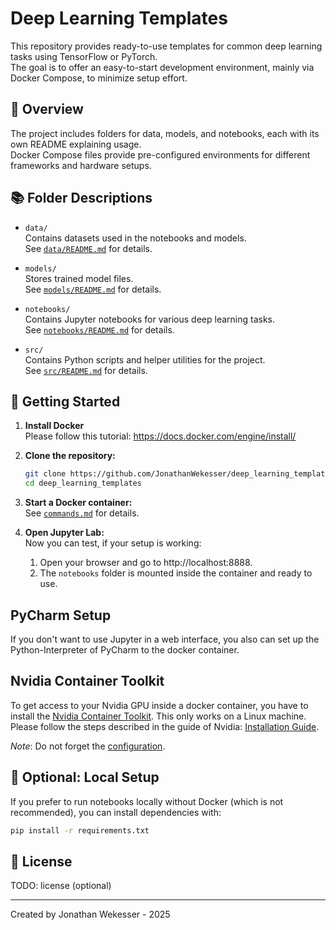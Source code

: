 # Deep Learning Templates

This repository provides ready-to-use templates for common deep learning tasks using TensorFlow or PyTorch.  
The goal is to offer an easy-to-start development environment, mainly via Docker Compose, to minimize setup effort.

## 📂 Overview

The project includes folders for data, models, and notebooks, each with its own README explaining usage.  
Docker Compose files provide pre-configured environments for different frameworks and hardware setups.

## 📚 Folder Descriptions
- `data/` \
    Contains datasets used in the notebooks and models. \
    See [`data/README.md`](data/README.md) for details.

- `models/` \
    Stores trained model files. \
    See [`models/README.md`](models/README.md) for details.

- `notebooks/` \
    Contains Jupyter notebooks for various deep learning tasks. \
    See [`notebooks/README.md`](notebooks/README.md) for details.

- `src/` \
    Contains Python scripts and helper utilities for the project. \
    See [`src/README.md`](src/README.md) for details.

## 🚀 Getting Started

1. **Install Docker** \
    Please follow this tutorial: https://docs.docker.com/engine/install/

2. **Clone the repository:**
    ```bash
    git clone https://github.com/JonathanWekesser/deep_learning_templates
    cd deep_learning_templates
    ```

3. **Start a Docker container:** \
    See [`commands.md`](commands.md) for details.

4. **Open Jupyter Lab:** \
    Now you can test, if your setup is working:
    1. Open your browser and go to http://localhost:8888.
    2. The `notebooks` folder is mounted inside the container and ready to use.

## PyCharm Setup
If you don't want to use Jupyter in a web interface, you also can set up the Python-Interpreter of PyCharm to the docker container.

## Nvidia Container Toolkit
To get access to your Nvidia GPU inside a docker container, you have to install the [Nvidia Container Toolkit](https://docs.nvidia.com/datacenter/cloud-native/container-toolkit/latest/index.html). 
This only works on a Linux machine. 
Please follow the steps described in the guide of Nvidia: [Installation Guide](https://docs.nvidia.com/datacenter/cloud-native/container-toolkit/latest/install-guide.html#).

*Note*: Do not forget the [configuration](https://docs.nvidia.com/datacenter/cloud-native/container-toolkit/latest/install-guide.html#configuration).

## 🔧 Optional: Local Setup
If you prefer to run notebooks locally without Docker (which is not recommended), you can install dependencies with:
```bash
pip install -r requirements.txt
```

## 📄 License
TODO: license (optional)

---
Created by Jonathan Wekesser - 2025
